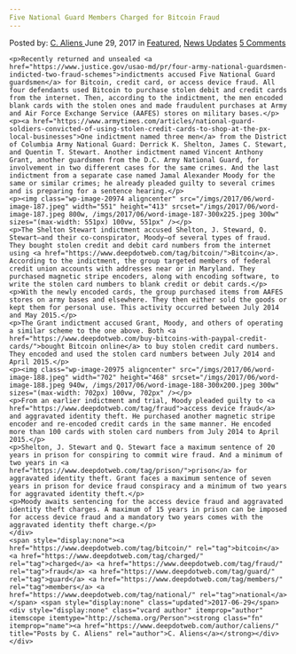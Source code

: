 ```yaml
---
Five National Guard Members Charged for Bitcoin Fraud
---
```

<article class="post-listing post-20965 post type-post status-publish format-standard has-post-thumbnail hentry  tag-bitcoin tag-charged tag-fraud tag-guard tag-members tag-national">
    <div class="post-inner">
        <span>Posted by: <a href="https://www.deepdotweb.com/author/caliens/" title="">C. Aliens </a></span>
    <span>June 29, 2017</span>
    <span>in <a href="https://www.deepdotweb.com/category/deepdot-news/" rel="category tag">Featured</a>, <a href="https://www.deepdotweb.com/category/news-updates/" rel="category tag">News Updates</a></span>
    <span><a href="https://www.deepdotweb.com/2017/06/29/five-national-guard-members-charged-bitcoin-fraud/#comments">5 Comments</a></span>
    </p>
    <div class="clear"></div>
    
    <p>Recently returned and unsealed <a href="https://www.justice.gov/usao-md/pr/four-army-national-guardsmen-indicted-two-fraud-schemes">indictments accused Five National Guard guardsmen</a> for Bitcoin, credit card, or access device fraud. All four defendants used Bitcoin to purchase stolen debit and credit cards from the internet. Then, according to the indictment, the men encoded blank cards with the stolen ones and made fraudulent purchases at Army and Air Force Exchange Service (AAFES) stores on military bases.</p>
    <p><a href="https://www.armytimes.com/articles/national-guard-soldiers-convicted-of-using-stolen-credit-cards-to-shop-at-the-px-local-businesses">One indictment named three men</a> from the District of Columbia Army National Guard: Derrick K. Shelton, James C. Stewart, and Quentin T. Stewart. Another indictment named Vincent Anthony Grant, another guardsmen from the D.C. Army National Guard, for involvement in two different cases for the same crimes. And the last indictment from a separate case named Jamal Alexander Moody for the same or similar crimes; he already pleaded guilty to several crimes and is preparing for a sentence hearing.</p>
    <p><img class="wp-image-20974 aligncenter" src="/imgs/2017/06/word-image-187.jpeg" width="551" height="413" srcset="/imgs/2017/06/word-image-187.jpeg 800w, /imgs/2017/06/word-image-187-300x225.jpeg 300w" sizes="(max-width: 551px) 100vw, 551px" /></p>
    <p>The Shelton Stewart indictment accused Shelton, J. Steward, Q. Stewart—and their co-conspirator, Moody—of several types of fraud. They bought stolen credit and debit card numbers from the internet using <a href="https://www.deepdotweb.com/tag/bitcoin/">Bitcoin</a>. According to the indictment, the group targeted members of federal credit union accounts with addresses near or in Maryland. They purchased magnetic stripe encoders, along with encoding software, to write the stolen card numbers to blank credit or debit cards.</p>
    <p>With the newly encoded cards, the group purchased items from AAFES stores on army bases and elsewhere. They then either sold the goods or kept them for personal use. This activity occurred between July 2014 and May 2015.</p>
    <p>The Grant indictment accused Grant, Moody, and others of operating a similar scheme to the one above. Both <a href="https://www.deepdotweb.com/buy-bitcoins-with-paypal-credit-cards/">bought Bitcoin online</a> to buy stolen credit card numbers. They encoded and used the stolen card numbers between July 2014 and April 2015.</p>
    <p><img class="wp-image-20975 aligncenter" src="/imgs/2017/06/word-image-188.jpeg" width="702" height="468" srcset="/imgs/2017/06/word-image-188.jpeg 940w, /imgs/2017/06/word-image-188-300x200.jpeg 300w" sizes="(max-width: 702px) 100vw, 702px" /></p>
    <p>From an earlier indictment and trial, Moody pleaded guilty to <a href="https://www.deepdotweb.com/tag/fraud">access device fraud</a> and aggravated identity theft. He purchased another magnetic stripe encoder and re-encoded credit cards in the same manner. He encoded more than 100 cards with stolen card numbers from July 2014 to April 2015.</p>
    <p>Shelton, J. Stewart and Q. Stewart face a maximum sentence of 20 years in prison for conspiring to commit wire fraud. And a minimum of two years in <a href="https://www.deepdotweb.com/tag/prison/">prison</a> for aggravated identity theft. Grant faces a maximum sentence of seven years in prison for device fraud conspiracy and a minimum of two years for aggravated identity theft.</p>
    <p>Moody awaits sentencing for the access device fraud and aggravated identity theft charges. A maximum of 15 years in prison can be imposed for access device fraud and a mandatory two years comes with the aggravated identity theft charge.</p>
    </div>
    <span style="display:none"><a href="https://www.deepdotweb.com/tag/bitcoin/" rel="tag">bitcoin</a> <a href="https://www.deepdotweb.com/tag/charged/" rel="tag">charged</a> <a href="https://www.deepdotweb.com/tag/fraud/" rel="tag">fraud</a> <a href="https://www.deepdotweb.com/tag/guard/" rel="tag">guard</a> <a href="https://www.deepdotweb.com/tag/members/" rel="tag">members</a> <a href="https://www.deepdotweb.com/tag/national/" rel="tag">national</a></span> <span style="display:none" class="updated">2017-06-29</span>
    <div style="display:none" class="vcard author" itemprop="author" itemscope itemtype="http://schema.org/Person"><strong class="fn" itemprop="name"><a href="https://www.deepdotweb.com/author/caliens/" title="Posts by C. Aliens" rel="author">C. Aliens</a></strong></div>
    </div>
</article>

